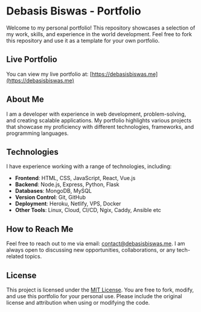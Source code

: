 # Debasis Biswas - Portfolio

Welcome to my personal portfolio! This repository showcases a selection of my work, skills, and experience in the world development. Feel free to fork this repository and use it as a template for your own portfolio.

## Live Portfolio

You can view my live portfolio at: [https://debasisbiswas.me](https://debasisbiswas.me)

## About Me

I am a developer with experience in web development, problem-solving, and creating scalable applications. My portfolio highlights various projects that showcase my proficiency with different technologies, frameworks, and programming languages.

## Technologies

I have experience working with a range of technologies, including:

- **Frontend**: HTML, CSS, JavaScript, React, Vue.js
- **Backend**: Node.js, Express, Python, Flask
- **Databases**: MongoDB, MySQL
- **Version Control**: Git, GitHub
- **Deployment**: Heroku, Netlify, VPS, Docker
- **Other Tools**: Linux, Cloud, CI/CD, Ngix, Caddy, Ansible etc

## How to Reach Me

Feel free to reach out to me via email: [contact@debasisbiswas.me](mailto:contact@debasisbiswas.me). I am always open to discussing new opportunities, collaborations, or any tech-related topics.

## License

This project is licensed under the [MIT License](LICENSE). You are free to fork, modify, and use this portfolio for your personal use. Please include the original license and attribution when using or modifying the code.


